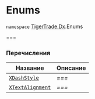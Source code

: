 
# Enums

`namespace` [TigerTrade.Dx](../TigerTrade.Dx.md).Enums

===


### Перечисления
| Название | Описание |
| --- | --- |
| [`XDashStyle`](./Enums/XDashStyle.cs.md) | *===* |
| [`XTextAlignment`](./Enums/XTextAlignment.cs.md) | *===* |
